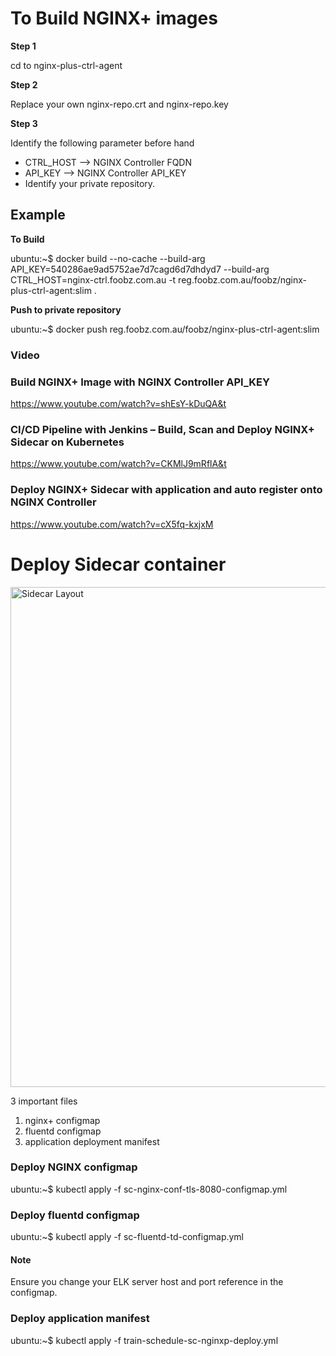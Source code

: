 # To Build NGINX+ images

**Step 1**

cd to nginx-plus-ctrl-agent

**Step 2**

Replace your own nginx-repo.crt and nginx-repo.key

**Step 3**

Identify the following parameter before hand

- CTRL\_HOST --> NGINX Controller FQDN
- API\_KEY --> NGINX Controller API\_KEY
- Identify your private repository.



## Example

**To Build**

ubuntu:~$ docker build --no-cache --build-arg API\_KEY=540286ae9ad5752ae7d7cagd6d7dhdyd7 --build-arg CTRL\_HOST=nginx-ctrl.foobz.com.au  -t reg.foobz.com.au/foobz/nginx-plus-ctrl-agent:slim .

**Push to private repository**

ubuntu:~$ docker push reg.foobz.com.au/foobz/nginx-plus-ctrl-agent:slim

### Video
### Build NGINX+ Image with NGINX Controller API_KEY
https://www.youtube.com/watch?v=shEsY-kDuQA&t

### CI/CD Pipeline with Jenkins – Build, Scan and Deploy NGINX+ Sidecar on Kubernetes
https://www.youtube.com/watch?v=CKMlJ9mRflA&t

### Deploy NGINX+ Sidecar with application and auto register onto NGINX Controller
https://www.youtube.com/watch?v=cX5fq-kxjxM


# Deploy Sidecar container
<img src=https://github.com/fbchan/api-protect-gw-sidecar/blob/master/03-sidecar/nginxp-sidecar/sidecar-layout.png alt="Sidecar Layout" width=800>

3 important files
1. nginx+ configmap
2. fluentd configmap
3. application deployment manifest

### Deploy NGINX configmap
ubuntu:~$ kubectl apply -f sc-nginx-conf-tls-8080-configmap.yml

### Deploy fluentd configmap
ubuntu:~$ kubectl apply -f sc-fluentd-td-configmap.yml
#### Note
Ensure you change your ELK server host and port reference in the configmap.

### Deploy application manifest
ubuntu:~$ kubectl apply -f train-schedule-sc-nginxp-deploy.yml
